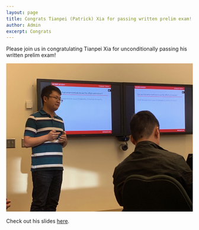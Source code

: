 ```yaml
---
layout: page
title: Congrats Tianpei (Patrick) Xia for passing written prelim exam!
author: Admin
excerpt: Congrats
---
```

Please join us in congratulating Tianpei Xia for unconditionally passing his written prelim exam!

<img src="/img/pwritten.jpeg" alt="patrick written exam" height="400">

Check out his slides [here](https://docs.google.com/presentation/d/19o9JzxxWrlQCBhH45FzpTUtEXbNPQipDT0O0en3SmWM/edit?usp=sharing).
